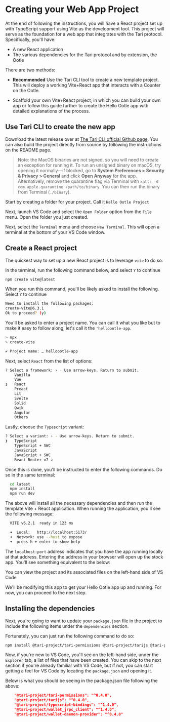 # Creating your Web App Project
At the end of following the instructions, you will have a React project set up with TypeScript support using Vite as the development tool. This project will serve as the foundation for a web app that integrates with the Tari protocol. Specifically, you'll have:

- A new React application
- The various dependencies for the Tari protocol and by extension, the Ootle

There are two methods:
- **Recommended** Use the Tari CLI tool to create a new template project. This will deploy a working Vite+React app that interacts with a Counter on the Ootle.

- Scaffold your own Vite+React project, in which you can build your own app or follow this guide further to create the Hello Ootle app with detailed explanations of the process.

## Use Tari CLI to create the new app

Download the latest release over at [The Tari CLI official Github page](github.com/tari-project/tari-cli/). You can also build the project directly from source by following the instructions on the README page.

> Note: the MacOS binaries are not signed, so you will need to create an exception for running it. To run an unsigned binary on macOS, try opening it normally—if blocked, go to **System Preferences > Security & Privacy > General** and click **Open Anyway** for the app. Alternatively, remove the quarantine flag via Terminal with `xattr -d com.apple.quarantine /path/to/binary`. You can then run the binary from Terminal (`./binary`).

Start by creating a folder for your project. Call it `Hello Ootle Project`

Next, launch VS Code and select the `Open Folder` option from the `File` menu. Open the folder you just created.

Next, select the `Terminal` menu and choose `New Terminal`. This will open a terminal at the bottom of your VS Code window.

## Create a React project

The quickest way to set up a new React project is to leverage `vite` to do so.

In the terminal, run the following command below, and select `Y` to continue

```bash
npm create vite@latest
```

When you run this command, you'll be likely asked to install the following. Select `Y` to continue

```bash
Need to install the following packages:
create-vite@6.3.1
Ok to proceed? (y)
```

You'll be asked to enter a project name. You can call it what you like but to make it easy to follow along, let's call it the `'helloootle-app`. 

```bash
> npx
> create-vite

✔ Project name: … helloootle-app
```
Next, select `React` from the list of options:

```bash
? Select a framework: › - Use arrow-keys. Return to submit.
    Vanilla
    Vue
❯   React
    Preact
    Lit
    Svelte
    Solid
    Qwik
    Angular
    Others
```

Lastly, choose the `Typescript` variant:

```bash
? Select a variant: › - Use arrow-keys. Return to submit.
❯   TypeScript
    TypeScript + SWC
    JavaScript
    JavaScript + SWC
    React Router v7 ↗
```

Once this is done, you'll be instructed to enter the following commands. Do so in the same terminal:

```bash
  cd latest
  npm install
  npm run dev
```

The above will install all the necessary dependencies and then run the template Vite + React application. When running the application, you'll see the following message:

```bash
  VITE v6.2.1  ready in 123 ms

  ➜  Local:   http://localhost:5173/
  ➜  Network: use --host to expose
  ➜  press h + enter to show help
```

The `localhost:port` address indicates that you have the app running locally at that address. Entering the address in your browser will open up the stock app. You'll see something equivalent to the below:

You can view the project and its associated files on the left-hand side of VS Code

We'll be modifying this app to get your Hello Ootle app up and running. For now, you can proceed to the next step.

## Installing the dependencies

Next, you're going to want to update your `package.json` file in the project to include the following items under the `dependencies` section.

Fortunately, you can just run the following command to do so:

```bash
npm install @tari-project/tari-permissions @tari-project/tarijs @tari-project/typescript-bindings @tari-project/wallet_jrpc_client @tari-project/wallet-daemon-provider @tari-project/tari-universe-signer @tari-project/wallet-connect-signer
```

Now, if you're new to VS Code, you'll see on the left-hand side, under the `Explorer` tab, a list of files that have been created. You can skip to the next section if you're already familiar with VS Code, but if not, you can start getting a feel for VS Code by locating the `package.json` and opening it.

Below is what you should be seeing in the package.json file following the above:

```json
    "@tari-project/tari-permissions": "^0.4.0",
    "@tari-project/tarijs": "^0.4.0",
    "@tari-project/typescript-bindings": "^1.4.0",
    "@tari-project/wallet_jrpc_client": "^1.4.0",
    "@tari-project/wallet-daemon-provider": "^0.4.0"
```